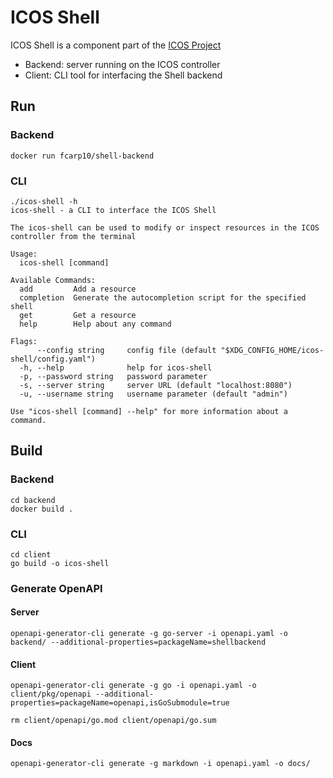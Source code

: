 # ICOS Shell

ICOS Shell is a component part of the [ICOS Project](https://cordis.europa.eu/project/id/101070177)

- Backend: server running on the ICOS controller
- Client: CLI tool for interfacing the Shell backend

## Run

### Backend
```
docker run fcarp10/shell-backend
```

### CLI
```
./icos-shell -h
icos-shell - a CLI to interface the ICOS Shell
   
The icos-shell can be used to modify or inspect resources in the ICOS controller from the terminal

Usage:
  icos-shell [command]

Available Commands:
  add         Add a resource
  completion  Generate the autocompletion script for the specified shell
  get         Get a resource
  help        Help about any command

Flags:
      --config string     config file (default "$XDG_CONFIG_HOME/icos-shell/config.yaml")
  -h, --help              help for icos-shell
  -p, --password string   password parameter
  -s, --server string     server URL (default "localhost:8080")
  -u, --username string   username parameter (default "admin")

Use "icos-shell [command] --help" for more information about a command.
```


## Build

### Backend
```
cd backend
docker build .
```

### CLI
```
cd client
go build -o icos-shell
```

### Generate OpenAPI

#### Server
```
openapi-generator-cli generate -g go-server -i openapi.yaml -o backend/ --additional-properties=packageName=shellbackend
```

#### Client
```
openapi-generator-cli generate -g go -i openapi.yaml -o client/pkg/openapi --additional-properties=packageName=openapi,isGoSubmodule=true

rm client/openapi/go.mod client/openapi/go.sum
```

#### Docs
```
openapi-generator-cli generate -g markdown -i openapi.yaml -o docs/
```


